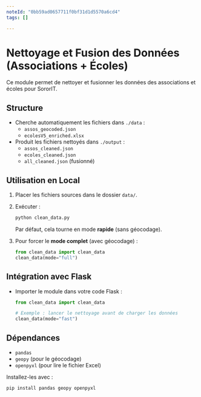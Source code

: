 ```yaml
---
noteId: "0bb59ad0657711f0bf31d1d5570a6cd4"
tags: []

---
```



# Nettoyage et Fusion des Données (Associations + Écoles)

Ce module permet de nettoyer et fusionner les données des associations et écoles pour SororIT.

## Structure
- Cherche automatiquement les fichiers dans `./data` :
  - `assos_geocoded.json`
  - `ecolesV5_enriched.xlsx`
- Produit les fichiers nettoyés dans `./output` :
  - `assos_cleaned.json`
  - `ecoles_cleaned.json`
  - `all_cleaned.json` (fusionné)

## Utilisation en Local
1. Placer les fichiers sources dans le dossier `data/`.
2. Exécuter :
   ```bash
   python clean_data.py
   ```
   Par défaut, cela tourne en mode **rapide** (sans géocodage).

3. Pour forcer le **mode complet** (avec géocodage) :
   ```python
   from clean_data import clean_data
   clean_data(mode="full")
   ```

## Intégration avec Flask
- Importer le module dans votre code Flask :
  ```python
  from clean_data import clean_data

  # Exemple : lancer le nettoyage avant de charger les données
  clean_data(mode="fast")
  ```

## Dépendances
- `pandas`
- `geopy` (pour le géocodage)
- `openpyxl` (pour lire le fichier Excel)

Installez-les avec :
```bash
pip install pandas geopy openpyxl
```
